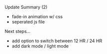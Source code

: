 Update Summary (2)
- fade-in animation w/ css
- seperated js file

Next steps...
- add option to switch between 12 HR / 24 HR
- add dark mode / light mode